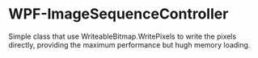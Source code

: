 WPF-ImageSequenceController
===========================

Simple class that use WriteableBitmap.WritePixels to write the pixels directly, providing the maximum performance but hugh memory loading.
